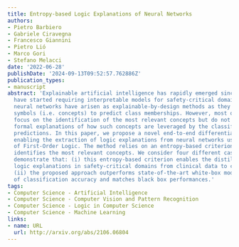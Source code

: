 ```yaml
---
title: Entropy-based Logic Explanations of Neural Networks
authors:
- Pietro Barbiero
- Gabriele Ciravegna
- Francesco Giannini
- Pietro Lió
- Marco Gori
- Stefano Melacci
date: '2022-06-28'
publishDate: '2024-09-13T09:52:57.762886Z'
publication_types:
- manuscript
abstract: 'Explainable artificial intelligence has rapidly emerged since lawmakers
  have started requiring interpretable models for safety-critical domains. Concept-based
  neural networks have arisen as explainable-by-design methods as they leverage human-understandable
  symbols (i.e. concepts) to predict class memberships. However, most of these approaches
  focus on the identification of the most relevant concepts but do not provide concise,
  formal explanations of how such concepts are leveraged by the classifier to make
  predictions. In this paper, we propose a novel end-to-end differentiable approach
  enabling the extraction of logic explanations from neural networks using the formalism
  of First-Order Logic. The method relies on an entropy-based criterion which automatically
  identifies the most relevant concepts. We consider four different case studies to
  demonstrate that: (i) this entropy-based criterion enables the distillation of concise
  logic explanations in safety-critical domains from clinical data to computer vision;
  (ii) the proposed approach outperforms state-of-the-art white-box models in terms
  of classification accuracy and matches black box performances.'
tags:
- Computer Science - Artificial Intelligence
- Computer Science - Computer Vision and Pattern Recognition
- Computer Science - Logic in Computer Science
- Computer Science - Machine Learning
links:
- name: URL
  url: http://arxiv.org/abs/2106.06804
---
```

